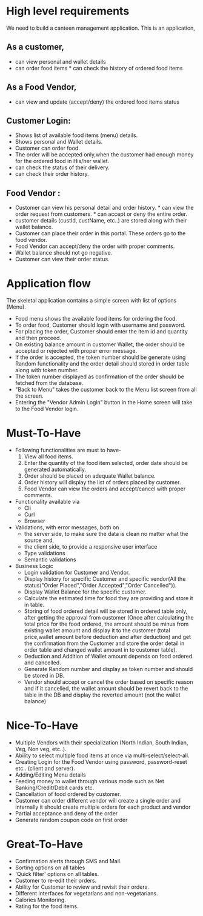 # High level requirements
We need to build a canteen management application.  This is an application,

## As a customer,
   * can view personal and wallet details 
   * can order food items
	* can check the history of  ordered food items 

## As a Food Vendor,
   * can view and update (accept/deny) the ordered food items status 

## Customer Login:
   * Shows list of available food items (menu) details.
   * Shows personal and Wallet details.
   * Customer can order food.
   * The order will be accepted only,when the customer had enough money for the ordered food in
	  His/her wallet.
   * can check the status of their delivery.
   * can check their order history.  
   
## Food Vendor :
   * Customer can view his personal detail and order history.
	* can view the order request from customers.
	* can accept or deny the entire order.
 * customer details (custId, custName, etc..) are stored along with their wallet balance.
 * Customer can place their order in this portal. These orders go to the food vendor.
 * Food Vendor can accept/deny the order with proper comments.
 * Wallet balance should not go negative.
 * Customer can view their order status.

# Application flow
The skeletal application contains a simple screen with list of options (Menu).
  * Food menu shows the available food items for ordering the food.
  * To order food, Customer should login with username and password.
  * For placing the order, Customer should enter the item id and quantity and then proceed.
  * On existing balance amount in customer Wallet, the order should be accepted or rejected with proper error message.
  * If the order is accepted, the token number should be generate using Random functionality and the order detail should stored in order table along with token number.
  * The token number displayed as confirmation of the order should be fetched from the database.
  * "Back to Menu" takes the customer back to the Menu list screen from all the screen.
  * Entering the "Vendor Admin Login” button in the Home screen will take to the Food Vendor login. 

# Must-To-Have
  * Following functionalities are must to have-
      1. View all food items.
      2. Enter the quantity of the food item selected, order date should be generated automatically.
      3. Order should be placed on adequate Wallet balance.  
      4. Order history will display the list of orders placed by customer.
      5. Food Vendor can view the orders and accept/cancel with proper comments. 
  * Functionality available via
     * Cli
     * Curl
     * Browser
  * Validations, with error messages, both on 
     * the server side, to make sure the data is clean no matter what the source and,
     * the client side, to provide a responsive user interface
     * Type validations
     * Semantic validations   
  * Business Logic
     * Login validation for Customer and Vendor.
     * Display history for specific Customer and specific vendor(All the status("Order Placed","Order Accepted","Order Cancelled")).
     * Display Wallet Balance for the specific customer.
     * Calculate the estimated time for food they are providing and store it in table.   
     * Storing of food ordered detail will be stored in ordered table only, after getting the approval from customer
         (Once after calculating the total price for the food ordered, the amount should be minus from existing wallet amount and display it to the customer (total price,wallet amount before deduction and after deduction) and get the confirmation from the Customer and store the order detail in order table and changed wallet amount in to customer table).
     * Deduction and Addition of Wallet amount depends on food ordered and cancelled.
     * Generate Random number and display as token number and should be stored in DB.
     * Vendor should accept or cancel the order based on specific reason and if it cancelled, the wallet amount should be revert back  to the table in the DB and display the reverted amount (not the wallet balance)
     

# Nice-To-Have
  * Multiple Vendors with their specialization (North Indian, South Indian, Veg, Non veg, etc..).
  * Ability to select multiple food items at once via multi-select/select-all.
  * Creating Login for the Food Vendor using password, password-reset etc.. (client and server).
  * Adding/Editing Menu details
  * Feeding money to wallet through various mode such as Net Banking/Credit/Debit cards etc.
  * Cancellation of food ordered by customer.
  * Customer can order different vendor will create a single order and internally it should create multiple orders for each product and vendor
  * Partial acceptance and deny of the order
  * Generate random coupon code on first order

      
# Great-To-Have
  * Confirmation alerts through SMS and Mail.
  * Sorting options on all tables
  * 'Quick filter' options on all tables.
  * Customer to re-edit their orders.
  * Ability for Customer to review and revisit their orders.
  * Different interfaces for vegetarians and non-vegetarians.
  * Calories Monitoring.
  * Rating for the food items.
  
 
  
